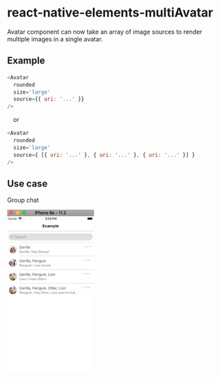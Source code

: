 # react-native-elements-multiAvatar
Avatar component can now take an array of image sources to render multiple images in a single avatar.

## Example

```js
<Avatar
  rounded
  size='large'
  source={{ uri: '...' }}
/>
```
&emsp;or
```js
<Avatar
  rounded
  size='large'
  source={ [{ uri: '...' }, { uri: '...' }, { uri: '...' }] }
/>
```

## Use case
Group chat

<img src='https://github.com/dev-dano/react-native-elements-multiAvatar/blob/master/example.png?raw=true' width="40%" height="40%">
